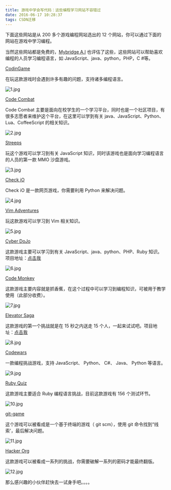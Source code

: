 ```yaml
---
title: 游戏中学会写代码：这些编程学习网站不容错过
date: 2016-06-17 10:28:37
tags: CSDN迁移
---
```

   下面这些网站是从 200 多个游戏编程网站选出的 12 个网站，你可以通过下面的网站在游戏中学习编程。

 当然这些网站都是免费的，[Mybridge A.I](http://www.mybridge.co/) 也评估了这些，这些网站可以帮助喜欢编程的人员学习编程语言，如 JavaScript、java、python，PHP，C #等。

 [CodinGame ](http://www.codingame.com/start)

 在玩这款游戏时会遇到许多有趣的问题，支持诸多编程语言。

 ![1.jpg](http://static.webhek.com/techug-res/uploads/2016/05/66372-20160505121530216-335799810.jpg)

 [Code Combat](http://codecombat.com/) 

 Code Combat 主要是面向在校学生的一个学习平台，同时也是一个社区项目，有很多志愿者来维护这个平台，在这里可以学到有关 java、JavaScript、Python、Lua、CoffeeScript 的相关知识。

 ![2.jpg](http://static.webhek.com/techug-res/uploads/2016/05/66372-20160505121530185-1990297740.jpg)

 [Streeps ](http://screeps.com/)

 玩这个游戏可以学习到有关 JavaScript 知识，同时该游戏也是面向学习编程语言的人员的第一款 MMO 沙盘游戏。

 ![3.jpg](http://static.webhek.com/techug-res/uploads/2016/05/66372-20160505121530201-923178764.jpg)

 [Check iO](http://checkio.org/) 

 Check iO 是一款网页游戏，你需要利用 Python 来解决问题。

 ![4.jpg](http://static.webhek.com/techug-res/uploads/2016/05/66372-20160505121530185-836760351.jpg)

 [Vim Adventures ](http://vim-adventures.com/)

 玩这款游戏可以学习到 Vim 相关知识。

 ![5.jpg](http://static.webhek.com/techug-res/uploads/2016/05/66372-20160505121530185-1182952003.jpg)

 [Cyber DoJo ](http://www.cyber-dojo.org/)

 这款游戏主要可以学习到有关 JavaScript、java、python、PHP、Ruby 知识。项目地址：[点击我](http://github.com/JonJagger/cyber-dojo)

 ![6.jpg](http://static.webhek.com/techug-res/uploads/2016/05/66372-20160505121530357-236669672.jpg)

 [Code Monkey ](http://www.playcodemonkey.com/)

 这款游戏主要内容就是抓香蕉，在这个过程中可以学习到编程知识，可被用于教学使用（此部分收费）。

 ![7.jpg](http://static.webhek.com/techug-res/uploads/2016/05/66372-20160505121530576-184959873.jpg)

 [Elevator Saga ](http://play.elevatorsaga.com/)

 这款游戏的第一个挑战就是在 15 秒之内送走 15 个人，一起来试试吧。项目地址：[点击我](http://github.com/magwo/elevatorsaga)

 ![8.jpg](http://static.webhek.com/techug-res/uploads/2016/05/66372-20160505121530622-980486754.jpg)

 [Codewars ](http://www.codewars.com/)

 一款编程挑战游戏，支持 JavaScript、 Python、 C#、 Java、 Python 等语言。

 ![9.jpg](http://static.webhek.com/techug-res/uploads/2016/05/66372-20160505121530654-1999183259.jpg)

 [Ruby Quiz ](http://rubyquiz.com/)

 这款游戏主要适合 Ruby 编程语言挑战，目前这款游戏有 156 个测试环节。

 ![10.jpg](http://static.webhek.com/techug-res/uploads/2016/05/66372-20160505121530732-1297914486.jpg)

 [ git-game ](http://www.git-game.com/) 

 这个游戏可以被看成是一个基于终端的游戏（ git scm），使用 git 命令找到“线索’，最后解决问题。

 ![11.jpg](http://static.webhek.com/techug-res/uploads/2016/05/66372-20160505121530779-1065064121.jpg)

 [Hacker Org ](http://www.hacker.org/)

 这款游戏可以被看成一系列的挑战，你需要破解一系列的密码才能最终翻版。

 ![12.jpg](http://static.webhek.com/techug-res/uploads/2016/05/66372-20160505121530794-1543413705.jpg)

 那么感兴趣的小伙伴赶快去一试身手吧。。。。

   
 